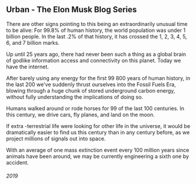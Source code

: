## Urban - The Elon Musk Blog Series

There are other signs pointing to this being an extraordinarily unusual time to be alive:
 For 99.8% of human history, the world population was under 1 billion people.
 In the last .2% of that history, it has crossed the 1, 2, 3, 4, 5, 6, and 7 billion marks.

 Up until 25 years ago, there had never been such a thing as a global brain of godlike information access and connectivity on this planet.
 Today we have the internet.

 After barely using any energy for the first 99 800 years of human history, in the last 200 we've suddenly thrust ourselves into the Fossil Fuels Era, blowing through a huge chunk of stored underground carbon energy, without fully understanding the implications of doing so.

 Humans walked around or rode horses for 99 of the last 100 centuries.
 In this century, we drive cars, fly planes, and land on the moon.

 If extra -terrestrial life were looking for other life in the universe, it would be dramatically easier to find us this century than in any century before, as we project millions of signals out into space.

 With an average of one mass extinction event every 100 million years since animals have been around, we may be currently engineering a sixth one by accident.


###### 2019